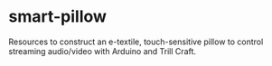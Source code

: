 # smart-pillow
Resources to construct an e-textile, touch-sensitive pillow to control streaming audio/video with Arduino and Trill Craft.
